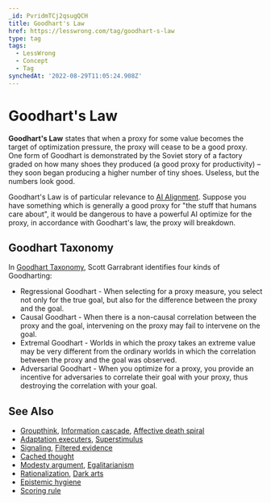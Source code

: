 ```yaml
---
_id: PvridmTCj2qsugQCH
title: Goodhart's Law
href: https://lesswrong.com/tag/goodhart-s-law
type: tag
tags:
  - LessWrong
  - Concept
  - Tag
synchedAt: '2022-08-29T11:05:24.908Z'
---
```

# Goodhart's Law

**Goodhart's Law** states that when a proxy for some value becomes the target of optimization pressure, the proxy will cease to be a good proxy. One form of Goodhart is demonstrated by the Soviet story of a factory graded on how many shoes they produced (a good proxy for productivity) – they soon began producing a higher number of tiny shoes. Useless, but the numbers look good.

Goodhart's Law is of particular relevance to [AI Alignment](https://www.lessestwrong.com/tag/ai). Suppose you have something which is generally a good proxy for "the stuff that humans care about", it would be dangerous to have a powerful AI optimize for the proxy, in accordance with Goodhart's law, the proxy will breakdown.  

## Goodhart Taxonomy

In [Goodhart Taxonomy](https://www.lessestwrong.com/posts/EbFABnst8LsidYs5Y/goodhart-taxonomy), Scott Garrabrant identifies four kinds of Goodharting:

*   Regressional Goodhart - When selecting for a proxy measure, you select not only for the true goal, but also for the difference between the proxy and the goal.
*   Causal Goodhart - When there is a non-causal correlation between the proxy and the goal, intervening on the proxy may fail to intervene on the goal.
*   Extremal Goodhart - Worlds in which the proxy takes an extreme value may be very different from the ordinary worlds in which the correlation between the proxy and the goal was observed.
*   Adversarial Goodhart - When you optimize for a proxy, you provide an incentive for adversaries to correlate their goal with your proxy, thus destroying the correlation with your goal.

## See Also

*   [Groupthink](https://lessestwrong.com/tag/groupthink), [Information cascade](https://lessestwrong.com/tag/information-cascades), [Affective death spiral](https://lessestwrong.com/tag/affective-death-spiral)
*   [Adaptation executers](https://wiki.lesswrong.com/wiki/Adaptation_executers), [Superstimulus](https://lessestwrong.com/tag/superstimuli)
*   [Signaling](https://lessestwrong.com/tag/signaling), [Filtered evidence](https://lessestwrong.com/tag/filtered-evidence)
*   [Cached thought](https://lessestwrong.com/tag/cached-thought)
*   [Modesty argument](https://lessestwrong.com/tag/modesty-argument), [Egalitarianism](https://lessestwrong.com/tag/egalitarianism)
*   [Rationalization](https://lessestwrong.com/tag/rationalization), [Dark arts](https://lessestwrong.com/tag/dark-arts)
*   [Epistemic hygiene](https://lessestwrong.com/tag/epistemic-hygiene)
*   [Scoring rule](https://lessestwrong.com/tag/scoring-rule)